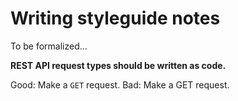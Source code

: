 # Writing styleguide notes

To be formalized...

**REST API request types should be written as code.**

Good: Make a `GET` request.
Bad: Make a GET request.
